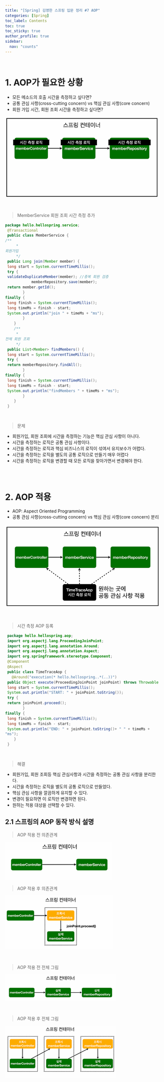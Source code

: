 ```yaml
---
title: "[Spring] 김영한 스프링 입문 정리 #7 AOP"
categories: [Spring]
toc_label: Contents
toc: true
toc_sticky: true
author_profile: true
sidebar:
  nav: "counts"
---
```


<br>

# 1. AOP가 필요한 상황

- 모든 메소드의 호출 시간을 측정하고 싶다면?
- 공통 관심 사항(cross-cutting concern) vs 핵심 관심 사항(core concern)
- 회원 가입 시간, 회원 조회 시간을 측정하고 싶다면?

![](/assets/images/2024/2024-07-01-15-26-11.png)

<br>

> MemberService 회원 조회 시간 측정 추가

```java
package hello.hellospring.service;
 @Transactional
 public class MemberService {
/**
     *
회원가입
     */
 public Long join(Member member) {
 long start = System.currentTimeMillis();
 try {
 validateDuplicateMember(member); //중복 회원 검증
            memberRepository.save(member);
 return member.getId();
        }
finally {
 long finish = System.currentTimeMillis();
 long timeMs = finish - start;
 System.out.println("join " + timeMs + "ms");
        }
    }
    /**
     *
전체 회원 조회
     */
 public List<Member> findMembers() {
 long start = System.currentTimeMillis();
 try {
 return memberRepository.findAll();
        }
finally {
 long finish = System.currentTimeMillis();
 long timeMs = finish - start;
 System.out.println("findMembers " + timeMs + "ms");
        }
    }
 }
```

<br>

> 문제

- 회원가입, 회원 조회에 시간을 측정하는 기능은 핵심 관심 사항이 아니다.
- 시간을 측정하는 로직은 공통 관심 사항이다.
- 시간을 측정하는 로직과 핵심 비즈니스의 로직이 섞여서 유지보수가 어렵다.
- 시간을 측정하는 로직을 별도의 공통 로직으로 만들기 매우 어렵다
- 시간을 측정하는 로직을 변경할 때 모든 로직을 찾아가면서 변경해야 한다.

<br><br>

# 2. AOP 적용

- AOP: Aspect Oriented Programming
- 공통 관심 사항(cross-cutting concern) vs 핵심 관심 사항(core concern) 분리

![](/assets/images/2024/2024-07-01-15-27-10.png)

<br>

> 시간 측정 AOP 등록

```java
 package hello.hellospring.aop;
 import org.aspectj.lang.ProceedingJoinPoint;
 import org.aspectj.lang.annotation.Around;
 import org.aspectj.lang.annotation.Aspect;
 import org.springframework.stereotype.Component;
 @Component
 @Aspect
 public class TimeTraceAop {
   @Around("execution(* hello.hellospring..*(..))")
 public Object execute(ProceedingJoinPoint joinPoint) throws Throwable {
 long start = System.currentTimeMillis();
 System.out.println("START: " + joinPoint.toString());
 try {
 return joinPoint.proceed();
        }
finally {
 long finish = System.currentTimeMillis();
 long timeMs = finish - start;
 System.out.println("END: " + joinPoint.toString()+ " " + timeMs +
"ms");
    }
 }
```

<br>

> 해결

- 회원가입, 회원 조회등 핵심 관심사항과 시간을 측정하는 공통 관심 사항을 분리한다.
- 시간을 측정하는 로직을 별도의 공통 로직으로 만들었다.
- 핵심 관심 사항을 깔끔하게 유지할 수 있다.
- 변경이 필요하면 이 로직만 변경하면 된다.
- 원하는 적용 대상을 선택할 수 있다.

## 2.1 스프링의 AOP 동작 방식 설명

> AOP 적용 전 의존관계

![](/assets/images/2024/2024-07-01-15-28-16.png)
<br>

> AOP 적용 후 의존관계

![](/assets/images/2024/2024-07-01-15-28-26.png)

<br>

> AOP 적용 전 전체 그림

![](/assets/images/2024/2024-07-01-15-28-43.png)

<br>

> AOP 적용 후 전체 그림

![](/assets/images/2024/2024-07-01-15-28-56.png)

<br>
